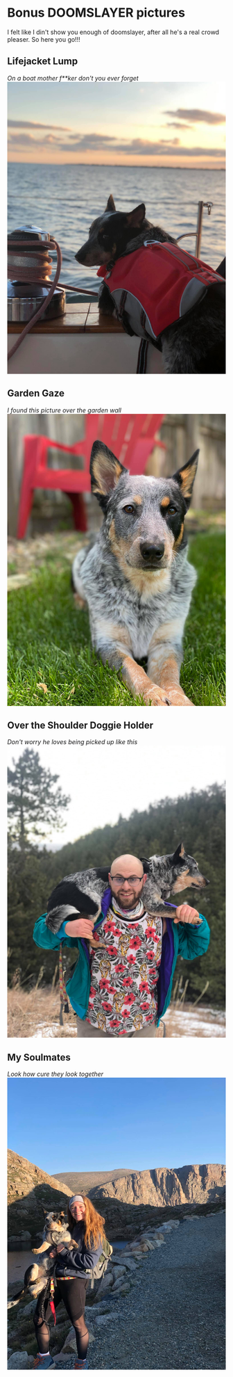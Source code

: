 # Bonus DOOMSLAYER pictures

I felt like I din't show you enough of doomslayer, after all he's a real crowd pleaser. So here you go!!!

## Lifejacket Lump

*On a boat mother f**ker don't you ever forget*
![On a boat M-er F-er don't you ever forget](../../static/img/doomslayer-lifejacket.jpg)

## Garden Gaze

*I found this picture over the garden wall*
![Over the Garden Wall](../../static/img/doomslayer.jpg)

## Over the Shoulder Doggie Holder

*Don't worry he loves being picked up like this*
![Over the Should Doggie Holder](../../static/img/me-with-doomslayer-2.jpg)

## My Soulmates

*Look how cure they look together*
![AWWW](../../static/img/my-lovely-lady.jpg)
